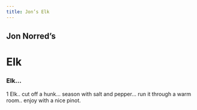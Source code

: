 ```yaml
---
title: Jon’s Elk
---
```


## Jon Norred’s

# Elk

### Elk...

<ing>1 Elk</ing>.. cut off <qu>a hunk</qu>... season with <ing>salt</ing> and <ing>pepper</ing>... run it through a warm room.. enjoy with a nice pinot.